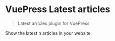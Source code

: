 # VuePress Latest articles

> Latest arricles plugin for VuePress

Show the latest n articles in your website.
